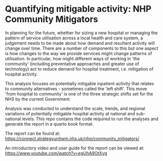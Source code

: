 # Quantifying mitigable activity: NHP Community Mitigators

In planning for the future, whether for sizing a new hospital or managing the pattern of service utilisation across a local health and care system, a judgement needs to be made about how demand and resultant activity will change over time. There are a number of components to this but one aspect is how changes to the way we provide services might change patterns of utilisation. In particular, how might different ways of working in 'the community' (including preventative approaches and greater use of technology) act to reduce demand for hospital treatment, i.e. mitigation of hospital activity.

This analysis focuses on potentially mitigable inpatient activity that relates to community alternatives - sometimes called the 'left shift'. This move 'from hospital to community' is one of the three strategic shifts set for the NHS by the current Government.

Analysis was conducted to understand the scale, trends, and regional variations of potentially mitigable hospital activity at national and sub-national levels. This repo contains the code required to run the analyses and generate the report in a quarto book format.

The report can be found at: https://connect.strategyunitwm.nhs.uk/nhp/community_mitigators/

An introductory video and user guide for the report can be viewed at:  https://www.youtube.com/watch?v=egUhA9OtXyg
